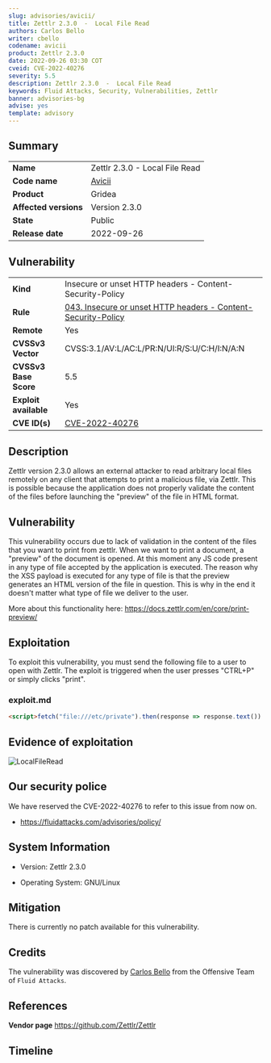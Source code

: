 ```yaml
---
slug: advisories/avicii/
title: Zettlr 2.3.0  -  Local File Read
authors: Carlos Bello
writer: cbello
codename: avicii
product: Zettlr 2.3.0
date: 2022-09-26 03:30 COT
cveid: CVE-2022-40276
severity: 5.5
description: Zettlr 2.3.0  -  Local File Read
keywords: Fluid Attacks, Security, Vulnerabilities, Zettlr
banner: advisories-bg
advise: yes
template: advisory
---
```


## Summary

|                       |                                                        |
| --------------------- | -------------------------------------------------------|
| **Name**              | Zettlr 2.3.0  -  Local File Read                       |
| **Code name**         | [Avicii](https://en.wikipedia.org/wiki/Avicii)         |
| **Product**           | Gridea                                                 |
| **Affected versions** | Version 2.3.0                                          |
| **State**             | Public                                                 |
| **Release date**      | 2022-09-26                                             |

## Vulnerability

|                       |                                                                                                                             |
| --------------------- | ----------------------------------------------------------------------------------------------------------------------------|
| **Kind**              | Insecure or unset HTTP headers - Content-Security-Policy                                                                    |
| **Rule**              | [043. Insecure or unset HTTP headers - Content-Security-Policy](https://docs.fluidattacks.com/criteria/vulnerabilities/043) |
| **Remote**            | Yes                                                                                                                         |
| **CVSSv3 Vector**     | CVSS:3.1/AV:L/AC:L/PR:N/UI:R/S:U/C:H/I:N/A:N                                                                                |
| **CVSSv3 Base Score** | 5.5                                                                                                                         |
| **Exploit available** | Yes                                                                                                                         |
| **CVE ID(s)**         | [CVE-2022-40276](https://cve.mitre.org/cgi-bin/cvename.cgi?name=CVE-2022-40276)                                             |

## Description

Zettlr version 2.3.0 allows an external attacker to read arbitrary
local files remotely on any client that attempts to print a malicious
file, via Zettlr. This is possible because the application does not
properly validate the content of the files before launching the
"preview" of the file in HTML format.

## Vulnerability

This vulnerability occurs due to lack of validation in the content
of the files that you want to print from zettlr. When we want to
print a document, a "preview" of the document is opened. At this
moment any JS code present in any type of file accepted by the
application is executed. The reason why the XSS payload is executed
for any type of file is that the preview generates an HTML version
of the file in question. This is why in the end it doesn't matter
what type of file we deliver to the user.

More about this functionality here: https://docs.zettlr.com/en/core/print-preview/

## Exploitation

To exploit this vulnerability, you must send the following file to a
user to open with Zettlr. The exploit is triggered when the user
presses "CTRL+P" or simply clicks "print".

### exploit.md

```markdown
<script>fetch("file:///etc/private").then(response => response.text()).then(leak => alert(leak))</script>
```

## Evidence of exploitation

![LocalFileRead](https://user-images.githubusercontent.com/51862990/189765853-1b6e5c13-5ec2-4062-8b35-c4a1c46cbc3a.gif)

## Our security police

We have reserved the CVE-2022-40276 to refer to this issue from now on.

* https://fluidattacks.com/advisories/policy/

## System Information

* Version: Zettlr 2.3.0

* Operating System: GNU/Linux

## Mitigation

There is currently no patch available for this vulnerability.

## Credits

The vulnerability was discovered by [Carlos
Bello](https://www.linkedin.com/in/carlos-andres-bello) from the Offensive
Team of `Fluid Attacks`.

## References

**Vendor page** <https://github.com/Zettlr/Zettlr>

## Timeline

<time-lapse
  discovered="2022-09-07"
  contacted="2022-09-08"
  replied=""
  confirmed=""
  patched=""
  disclosure="2022-09-26">
</time-lapse>
